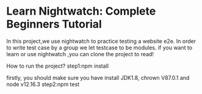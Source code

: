 # Learn Nightwatch: Complete Beginners Tutorial

In this project,we use nightwatch to practice testing a website e2e.
In order to write test case by a group we let testcase to be modules.
if you want to learn or use nightwatch ,you can clone the project to read!

How to run the project?
step1:npm install

firstly, you should make sure you have install JDK1.8, chrown V87.0.1 and node v12.16.3
step2:npm test
